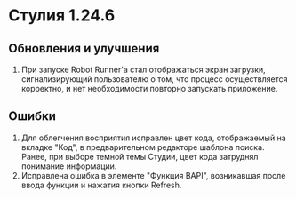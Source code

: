 # Стулия 1.24.6

## Обновления и улучшения

1. При запуске Robot Runner'a стал отображаться экран загрузки, сигнализирующий пользователю о том, что процесс осуществляется корректно, и нет необходимости повторно запускать приложение.



## Ошибки

1. Для облегчения восприятия исправлен цвет кода, отображаемый на вкладке "Код", в предварительном редакторе шаблона поиска. Ранее, при выборе темной темы Студии, цвет кода затруднял понимание информации.
1. Исправлена ошибка в элементе "Функция BAPI", возникавшая после ввода функции и нажатия кнопки Refresh. 
